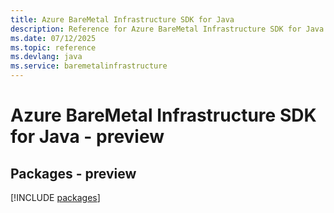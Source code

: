 ```yaml
---
title: Azure BareMetal Infrastructure SDK for Java
description: Reference for Azure BareMetal Infrastructure SDK for Java
ms.date: 07/12/2025
ms.topic: reference
ms.devlang: java
ms.service: baremetalinfrastructure
---
```

# Azure BareMetal Infrastructure SDK for Java - preview
## Packages - preview
[!INCLUDE [packages](baremetal-infrastructure-index.md)]